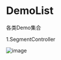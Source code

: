 # DemoList
各类Demo集合

1.SegmentController

![image](https://github.com/changjianhong/DemoList/tree/master/image/segmentController.png)